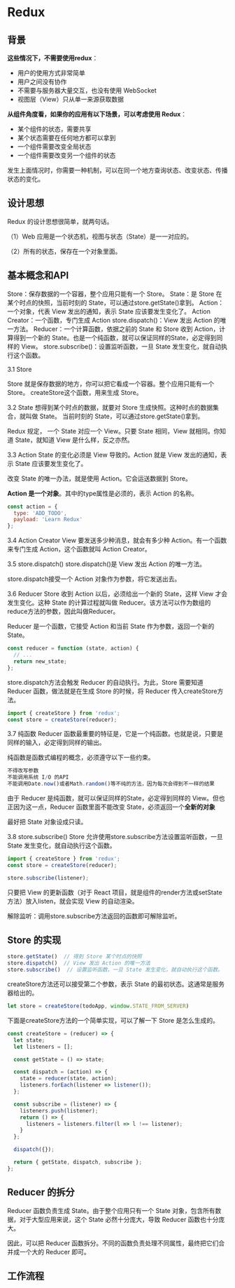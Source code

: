 # Redux

## 背景

**这些情况下，不需要使用redux**：
* 用户的使用方式非常简单
* 用户之间没有协作
* 不需要与服务器大量交互，也没有使用 WebSocket
* 视图层（View）只从单一来源获取数据

**从组件角度看，如果你的应用有以下场景，可以考虑使用 Redux**：
* 某个组件的状态，需要共享
* 某个状态需要在任何地方都可以拿到
* 一个组件需要改变全局状态
* 一个组件需要改变另一个组件的状态

发生上面情况时，你需要一种机制，可以在同一个地方查询状态、改变状态、传播状态的变化。

## 设计思想
Redux 的设计思想很简单，就两句话。

（1）Web 应用是一个状态机，视图与状态（State）是一一对应的。

（2）所有的状态，保存在一个对象里面。

## 基本概念和API
<!-- 简略版 -->

Store：保存数据的一个容器，整个应用只能有一个 Store。
State：是 Store 在某个时点的快照，当前时刻的 State，可以通过store.getState()拿到。
Action：一个对象，代表 View 发出的通知，表示 State 应该要发生变化了。
Action Creator：一个函数，专门生成 Action
store.dispatch()：View 发出 Action 的唯一方法。
Reducer：一个计算函数，依据之前的 State 和 Store 收到 Action，计算得到一个新的 State。也是一个纯函数，就可以保证同样的State，必定得到同样的 View。
store.subscribe()：设置监听函数，一旦 State 发生变化，就自动执行这个函数。


<!-- 精细版 -->
3.1 Store

Store 就是保存数据的地方，你可以把它看成一个容器。整个应用只能有一个 Store。
createStore这个函数，用来生成 Store。

3.2 State
想得到某个时点的数据，就要对 Store 生成快照。这种时点的数据集合，就叫做 State。
当前时刻的 State，可以通过store.getState()拿到。

Redux 规定， 一个 State 对应一个 View。只要 State 相同，View 就相同。你知道 State，就知道 View 是什么样，反之亦然。

3.3 Action
State 的变化必须是 View 导致的。Action 就是 View 发出的通知，表示 State 应该要发生变化了。

改变 State 的唯一办法，就是使用 Action。它会运送数据到 Store。

**Action 是一个对象**。其中的type属性是必须的，表示 Action 的名称。
```js
const action = {
  type: 'ADD_TODO',
  payload: 'Learn Redux'
};
```


3.4 Action Creator
View 要发送多少种消息，就会有多少种 Action。有一个函数来专门生成 Action，这个函数就叫 Action Creator。


3.5 store.dispatch()
store.dispatch()是 View 发出 Action 的唯一方法。

store.dispatch接受一个 Action 对象作为参数，将它发送出去。

3.6 Reducer
Store 收到 Action 以后，必须给出一个新的 State，这样 View 才会发生变化。这种 State 的计算过程就叫做 Reducer。该方法可以作为数组的reduce方法的参数，因此叫做Reducer。

Reducer 是一个函数，它接受 Action 和当前 State 作为参数，返回一个新的 State。

```js
const reducer = function (state, action) {
  // ...
  return new_state;
};
```

store.dispatch方法会触发 Reducer 的自动执行。为此，Store 需要知道 Reducer 函数，做法就是在生成 Store 的时候，将 Reducer 传入createStore方法。
```js
import { createStore } from 'redux';
const store = createStore(reducer);
```

3.7 纯函数
Reducer 函数最重要的特征是，它是一个纯函数。也就是说，只要是同样的输入，必定得到同样的输出。

纯函数是函数式编程的概念，必须遵守以下一些约束。
```js
不得改写参数
不能调用系统 I/O 的API
不能调用Date.now()或者Math.random()等不纯的方法，因为每次会得到不一样的结果
```

由于 Reducer 是纯函数，就可以保证同样的State，必定得到同样的 View。但也正因为这一点，Reducer 函数里面不能改变 State，必须返回一个**全新的对象**

最好把 State 对象设成只读。

3.8 store.subscribe()
Store 允许使用store.subscribe方法设置监听函数，一旦 State 发生变化，就自动执行这个函数。
```js
import { createStore } from 'redux';
const store = createStore(reducer);

store.subscribe(listener);
```
只要把 View 的更新函数（对于 React 项目，就是组件的render方法或setState方法）放入listen，就会实现 View 的自动渲染。

解除监听：调用store.subscribe方法返回的函数即可解除监听。

## Store 的实现
```js
store.getState()  // 得到 Store 某个时点的快照
store.dispatch()  // View 发出 Action 的唯一方法
store.subscribe()  // 设置监听函数，一旦 State 发生变化，就自动执行这个函数。
```

createStore方法还可以接受第二个参数，表示 State 的最初状态。这通常是服务器给出的。

```js
let store = createStore(todoApp, window.STATE_FROM_SERVER)
```

下面是createStore方法的一个简单实现，可以了解一下 Store 是怎么生成的。

```js
const createStore = (reducer) => {
  let state;
  let listeners = [];

  const getState = () => state;

  const dispatch = (action) => {
    state = reducer(state, action);
    listeners.forEach(listener => listener());
  };

  const subscribe = (listener) => {
    listeners.push(listener);
    return () => {
      listeners = listeners.filter(l => l !== listener);
    }
  };

  dispatch({});

  return { getState, dispatch, subscribe };
};
```

## Reducer 的拆分
Reducer 函数负责生成 State。由于整个应用只有一个 State 对象，包含所有数据，对于大型应用来说，这个 State 必然十分庞大，导致 Reducer 函数也十分庞大。

因此，可以把 Reducer 函数拆分。不同的函数负责处理不同属性，最终把它们合并成一个大的 Reducer 即可。

## 工作流程

